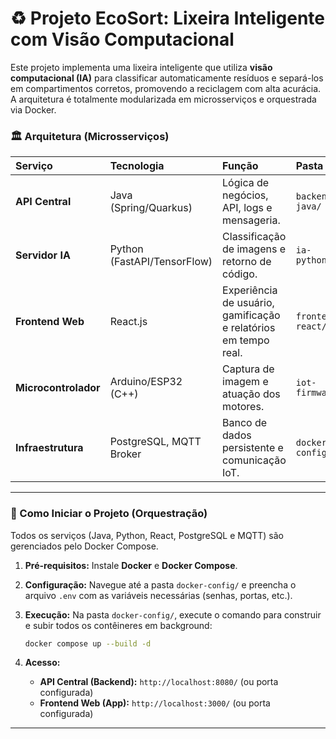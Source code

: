 # ♻️ Projeto EcoSort: Lixeira Inteligente com Visão Computacional

Este projeto implementa uma lixeira inteligente que utiliza **visão computacional (IA)** para classificar automaticamente resíduos e separá-los em compartimentos corretos, promovendo a reciclagem com alta acurácia. A arquitetura é totalmente modularizada em microsserviços e orquestrada via Docker.

### 🏛️ Arquitetura (Microsserviços)

| Serviço | Tecnologia | Função | Pasta | Emoji |
| :--- | :--- | :--- | :--- | :--- |
| **API Central** | Java (Spring/Quarkus) | Lógica de negócios, API, logs e mensageria. | `backend-java/` | ⚙️ |
| **Servidor IA** | Python (FastAPI/TensorFlow) | Classificação de imagens e retorno de código. | `ia-python/` | 🧠 |
| **Frontend Web** | React.js | Experiência de usuário, gamificação e relatórios em tempo real. | `frontend-react/` | 🖥️ |
| **Microcontrolador** | Arduino/ESP32 (C++) | Captura de imagem e atuação dos motores. | `iot-firmware/` | 🤖 |
| **Infraestrutura** | PostgreSQL, MQTT Broker | Banco de dados persistente e comunicação IoT. | `docker-config/` | 🐳 |

---

### 🚀 Como Iniciar o Projeto (Orquestração)

Todos os serviços (Java, Python, React, PostgreSQL e MQTT) são gerenciados pelo Docker Compose.

1.  **Pré-requisitos:** Instale **Docker** e **Docker Compose**.
2.  **Configuração:** Navegue até a pasta `docker-config/` e preencha o arquivo `.env` com as variáveis necessárias (senhas, portas, etc.).
3.  **Execução:** Na pasta `docker-config/`, execute o comando para construir e subir todos os contêineres em background:

    ```bash
    docker compose up --build -d
    ```

4.  **Acesso:**
    * **API Central (Backend):** `http://localhost:8080/` (ou porta configurada)
    * **Frontend Web (App):** `http://localhost:3000/` (ou porta configurada)

---